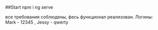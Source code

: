 ##Start
npm i
ng serve

все требования соблюдены, фесь функционал реализован.
Логины: Mark - 12345 , Jessy - qwerty
